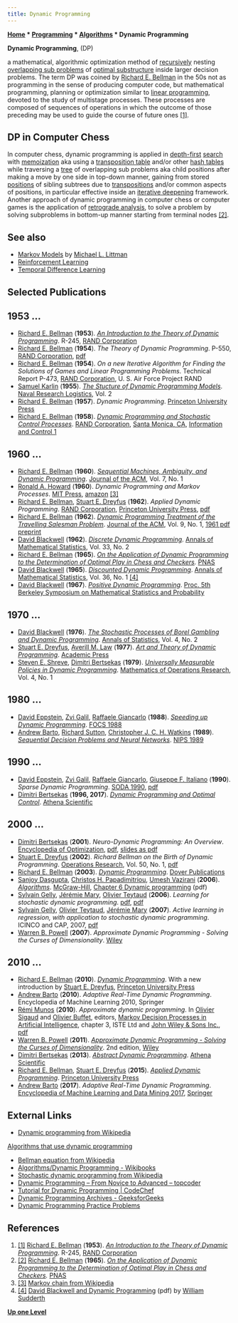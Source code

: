 ```yaml
---
title: Dynamic Programming
---
```

**[Home](Home "Home") * [Programming](Programming "Programming") * [Algorithms](Algorithms "Algorithms") * Dynamic Programming**

**Dynamic Programming**, (DP)

a mathematical, algorithmic optimization method of [recursively](Recursion "Recursion") nesting [overlapping sub problems](https://en.wikipedia.org/wiki/Overlapping_subproblems) of [optimal substructure](https://en.wikipedia.org/wiki/Optimal_substructure) inside larger decision problems. The term DP was coined by [Richard E. Bellman](Richard_E._Bellman "Richard E. Bellman") in the 50s not as programming in the sense of producing computer code, but mathematical programming, planning or optimization similar to [linear programming](https://en.wikipedia.org/wiki/Linear_programming), devoted to the study of multistage processes. These processes are composed of sequences of operations in which the outcome of those preceding may be used to guide the course of future ones <a id="cite-note-1" href="#cite-ref-1">[1]</a>.

## DP in Computer Chess

In computer chess, dynamic programming is applied in [depth-first](Depth-First "Depth-First") [search](Search "Search") with [memoization](https://en.wikipedia.org/wiki/Memoization) aka using a [transposition table](Transposition_Table "Transposition Table") and/or other [hash tables](Hash_Table "Hash Table") while traversing a [tree](Search_Tree "Search Tree") of overlapping sub problems aka child positions after making a move by one side in top-down manner, gaining from stored [positions](Chess_Position "Chess Position") of sibling subtrees due to [transpositions](Transposition "Transposition") and/or common aspects of positions, in particular effective inside an [iterative deepening](Iterative_Deepening "Iterative Deepening") framework. Another approach of dynamic programming in computer chess or computer games is the application of [retrograde analysis](Retrograde_Analysis "Retrograde Analysis"), to solve a problem by solving subproblems in bottom-up manner starting from terminal nodes <a id="cite-note-2" href="#cite-ref-2">[2]</a>.

## See also

- [Markov Models](Michael_L._Littman#MarkovModels "Michael L. Littman") by [Michael L. Littman](Michael_L._Littman "Michael L. Littman")
- [Reinforcement Learning](Reinforcement_Learning "Reinforcement Learning")
- [Temporal Difference Learning](Temporal_Difference_Learning "Temporal Difference Learning")

## Selected Publications

## 1953 ...

- [Richard E. Bellman](Richard_E._Bellman "Richard E. Bellman") (**1953**). *[An Introduction to the Theory of Dynamic Programming](http://www.rand.org/pubs/reports/R245.html)*. R-245, [RAND Corporation](https://en.wikipedia.org/wiki/RAND_Corporation)
- [Richard E. Bellman](Richard_E._Bellman "Richard E. Bellman") (**1954**). *The Theory of Dynamic Programming*. P-550, [RAND Corporation](https://en.wikipedia.org/wiki/RAND_Corporation), [pdf](http://www.rand.org/content/dam/rand/pubs/papers/2008/P550.pdf)
- [Richard E. Bellman](Richard_E._Bellman "Richard E. Bellman") (**1954**). *On a new Iterative Algorithm for Finding the Solutions of Games and Linear Programming Problems*. Technical Report P-473, [RAND Corporation](https://en.wikipedia.org/wiki/RAND_Corporation), U. S. Air Force Project RAND
- [Samuel Karlin](Mathematician#SKarlin "Mathematician") (**1955**). *[The Stucture of Dynamic Programming Models](http://onlinelibrary.wiley.com/doi/10.1002/nav.3800020408/abstract)*. [Naval Research Logistics](https://en.wikipedia.org/wiki/Naval_Research_Logistics), Vol. 2
- [Richard E. Bellman](Richard_E._Bellman "Richard E. Bellman") (**1957**). *Dynamic Programming*. [Princeton University Press](https://en.wikipedia.org/wiki/Princeton_University_Press)
- [Richard E. Bellman](Richard_E._Bellman "Richard E. Bellman") (**1958**). *[Dynamic Programming and Stochastic Control Processes](http://www.sciencedirect.com/science/article/pii/S0019995858800030)*. [RAND Corporation](https://en.wikipedia.org/wiki/RAND_Corporation), [Santa Monica, CA](https://en.wikipedia.org/wiki/Santa_Monica,_California), [Information and Control 1](http://www.sciencedirect.com/science/journal/00199958/1/3)

## 1960 ...

- [Richard E. Bellman](Richard_E._Bellman "Richard E. Bellman") (**1960**). *[Sequential Machines, Ambiguity, and Dynamic Programming](http://dl.acm.org/citation.cfm?id=321011)*. [Journal of the ACM](ACM#Journal "ACM"), Vol. 7, No. 1
- [Ronald A. Howard](Mathematician#RAHoward "Mathematician") (**1960**). *Dynamic Programming and Markov Processes*. [MIT Press](https://en.wikipedia.org/wiki/MIT_Press), [amazon](https://www.amazon.com/Programming-Processes-Technology-Research-Monographs/dp/0262080095) <a id="cite-note-3" href="#cite-ref-3">[3]</a>
- [Richard E. Bellman](Richard_E._Bellman "Richard E. Bellman"), [Stuart E. Dreyfus](Mathematician#SEDreyfus "Mathematician") (**1962**). *Applied Dynamic Programming*. [RAND Corporation](https://en.wikipedia.org/wiki/RAND_Corporation), [Princeton University Press](https://en.wikipedia.org/wiki/Princeton_University_Press), [pdf](https://www.rand.org/content/dam/rand/pubs/reports/2006/R352.pdf)
- [Richard E. Bellman](Richard_E._Bellman "Richard E. Bellman") (**1962**). *[Dynamic Programming Treatment of the Travelling Salesman Problem](http://dl.acm.org/citation.cfm?id=321111)*. [Journal of the ACM](ACM#Journal "ACM"), Vol. 9, No. 1, [1961 pdf preprint](http://www.akira.ruc.dk/~keld/teaching/algoritmedesign_f08/Artikler/05/Bellman61.pdf)
- [David Blackwell](Mathematician#DHBlackwell "Mathematician") (**1962**). *[Discrete Dynamic Programming](https://projecteuclid.org/euclid.aoms/1177704593)*. [Annals of Mathematical Statistics](https://en.wikipedia.org/wiki/Annals_of_Mathematical_Statistics), Vol. 33, No. 2
- [Richard E. Bellman](Richard_E._Bellman "Richard E. Bellman") (**1965**). *[On the Application of Dynamic Programming to the Determination of Optimal Play in Chess and Checkers](http://www.rand.org/pubs/papers/P3013/).* [PNAS](https://en.wikipedia.org/wiki/Proceedings_of_the_National_Academy_of_Sciences_of_the_United_States_of_America)
- [David Blackwell](Mathematician#DHBlackwell "Mathematician") (**1965**). *[Discounted Dynamic Programming](https://projecteuclid.org/euclid.aoms/1177700285)*. [Annals of Mathematical Statistics](https://en.wikipedia.org/wiki/Annals_of_Mathematical_Statistics), Vol. 36, No. 1 <a id="cite-note-4" href="#cite-ref-4">[4]</a>
- [David Blackwell](Mathematician#DHBlackwell "Mathematician") (**1967**). *[Positive Dynamic Programming](https://projecteuclid.org/euclid.bsmsp/1200513001)*. [Proc. 5th Berkeley Symposium on Mathematical Statistics and Probability](https://projecteuclid.org/euclid.bsmsp/1200512974)

## 1970 ...

- [David Blackwell](Mathematician#DHBlackwell "Mathematician") (**1976**). *[The Stochastic Processes of Borel Gambling and Dynamic Programming](https://projecteuclid.org/euclid.aos/1176343412)*. [Annals of Statistics](https://en.wikipedia.org/wiki/Annals_of_Statistics), Vol. 4, No. 2
- [Stuart E. Dreyfus](Mathematician#SEDreyfus "Mathematician"), [Averill M. Law](http://www.averill-law.com/about/) (**1977**). *[Art and Theory of Dynamic Programming](http://dl.acm.org/citation.cfm?id=578655)*. [Academic Press](https://en.wikipedia.org/wiki/Academic_Press)
- [Steven E. Shreve](Mathematician#SEShreve "Mathematician"), [Dimitri Bertsekas](Mathematician#DBertsekas "Mathematician") (**1979**). *[Universally Measurable Policies in Dynamic Programming](http://pubsonline.informs.org/doi/abs/10.1287/moor.4.1.15?journalCode=moor)*. [Mathematics of Operations Research](https://en.wikipedia.org/wiki/Mathematics_of_Operations_Research), Vol. 4, No. 1

## 1980 ...

- [David Eppstein](David_Eppstein "David Eppstein"), [Zvi Galil](Mathematician#ZviGalil "Mathematician"), [Raffaele Giancarlo](Mathematician#RGiancarlo "Mathematician") (**1988**). *[Speeding up Dynamic Programming](https://ieeexplore.ieee.org/document/21965)*. [FOCS 1988](https://dblp.uni-trier.de/db/conf/focs/focs88.html)
- [Andrew Barto](Andrew_Barto "Andrew Barto"), [Richard Sutton](Richard_Sutton "Richard Sutton"), [Christopher J. C. H. Watkins](https://dblp.uni-trier.de/pers/hd/w/Watkins:Christopher_J=_C=_H=) (**1989**). *[Sequential Decision Problems and Neural Networks](https://papers.nips.cc/paper/194-sequential-decision-problems-and-neural-networks)*. [NIPS 1989](https://dblp.uni-trier.de/db/conf/nips/nips1989.html)

## 1990 ...

- [David Eppstein](David_Eppstein "David Eppstein"), [Zvi Galil](Mathematician#ZviGalil "Mathematician"), [Raffaele Giancarlo](Mathematician#RGiancarlo "Mathematician"), [Giuseppe F. Italiano](Mathematician#GFItaliano "Mathematician") (**1990**). *Sparse Dynamic Programming*. [SODA 1990](https://dblp.uni-trier.de/db/conf/soda/soda90.html), [pdf](http://www.cs.ust.hk/mjg_lib/bibs/DPSu/DPSu.Files/p513-eppstein.pdf)
- [Dimitri Bertsekas](Mathematician#DBertsekas "Mathematician") (**1996, 2017**). *[Dynamic Programming and Optimal Control](http://www.athenasc.com/dpbook.html)*. [Athena Scientific](http://www.athenasc.com/index.html)

## 2000 ...

- [Dimitri Bertsekas](Mathematician#DBertsekas "Mathematician") (**2001**). *Neuro-Dynamic Programming: An Overview*. [Encyclopedia of Optimization](http://link.springer.com/referencework/10.1007%2F0-306-48332-7), [pdf](http://web.mit.edu/people/dimitrib/NDP_Encycl.pdf), [slides as pdf](http://www.math.s.chiba-u.ac.jp/~yasuda/open2all/Neuro/NDP_Overview.pdf)
- [Stuart E. Dreyfus](Mathematician#SEDreyfus "Mathematician") (**2002**). *Richard Bellman on the Birth of Dynamic Programming*. [Operations Research](https://en.wikipedia.org/wiki/Operations_Research:_A_Journal_of_the_Institute_for_Operations_Research_and_the_Management_Sciences), Vol. 50, No. 1, [pdf](http://www.cas.mcmaster.ca/~se3c03/journal_papers/dy_birth.pdf)
- [Richard E. Bellman](Richard_E._Bellman "Richard E. Bellman") (**2003**). *[Dynamic Programming](http://dl.acm.org/citation.cfm?id=862270)*. [Dover Publications](https://en.wikipedia.org/wiki/Dover_Publications)
- [Sanjoy Dasgupta](Mathematician#SDasgupta "Mathematician"), [Christos H. Papadimitriou](Mathematician#CHPapadimitriou "Mathematician"), [Umesh Vazirani](Mathematician#UVVazirani "Mathematician") (**2006**). *[Algorithms](http://www.cs.berkeley.edu/%7Evazirani/algorithms.html)*. [McGraw-Hill](https://en.wikipedia.org/wiki/McGraw-Hill), [Chapter 6 Dynamic programming](https://people.eecs.berkeley.edu/~vazirani/algorithms/chap6.pdf) (pdf)
- [Sylvain Gelly](Sylvain_Gelly "Sylvain Gelly"), [Jérémie Mary](J%C3%A9r%C3%A9mie_Mary "Jérémie Mary"), [Olivier Teytaud](Olivier_Teytaud "Olivier Teytaud") (**2006**). *Learning for stochastic dynamic programming*. [pdf](http://www.lri.fr/%7Egelly/paper/lfordp.pdf), [pdf](http://www.grappa.univ-lille3.fr/~mary/paper/lfordp.pdf)
- [Sylvain Gelly](Sylvain_Gelly "Sylvain Gelly"), [Olivier Teytaud](Olivier_Teytaud "Olivier Teytaud"), [Jérémie Mary](J%C3%A9r%C3%A9mie_Mary "Jérémie Mary") (**2007**). *Active learning in regression, with application to stochastic dynamic programming*. ICINCO and CAP, 2007, [pdf](http://www.grappa.univ-lille3.fr/~mary/paper/ldsfordp.pdf)
- [Warren B. Powell](http://dblp.uni-trier.de/pers/hd/p/Powell:Warren_B=) (**2007**). *Approximate Dynamic Programming - Solving the Curses of Dimensionality*. [Wiley](https://en.wikipedia.org/wiki/John_Wiley_%26_Sons)

## 2010 ...

- [Richard E. Bellman](Richard_E._Bellman "Richard E. Bellman") (**2010**). *[Dynamic Programming](http://press.princeton.edu/titles/9234.html)*. With a new introduction by [Stuart E. Dreyfus](Mathematician#SEDreyfus "Mathematician"), [Princeton University Press](https://en.wikipedia.org/wiki/Princeton_University_Press)
- [Andrew Barto](Andrew_Barto "Andrew Barto") (**2010**). *Adaptive Real-Time Dynamic Programming*. Encyclopedia of Machine Learning 2010, Springer
- [Rémi Munos](R%C3%A9mi_Munos "Rémi Munos") (**2010**). *Approximate dynamic programming*. In [Olivier Sigaud](http://www.isir.upmc.fr/?op=view_profil&id=28&old=N&lang=en) and [Olivier Buffet](http://www.loria.fr/~buffet/), editors, [Markov Decision Processes in Artificial Intelligence](http://eu.wiley.com/WileyCDA/WileyTitle/productCd-1848211678.html), chapter 3, ISTE Ltd and [John Wiley & Sons Inc.](http://eu.wiley.com/WileyCDA/), [pdf](http://researchers.lille.inria.fr/~munos/papers/files/MDPIA_chap3.pdf)
- [Warren B. Powell](http://dblp.uni-trier.de/pers/hd/p/Powell:Warren_B=) (**2011**). *[Approximate Dynamic Programming - Solving the Curses of Dimensionality](http://adp.princeton.edu/)*. 2nd edition, [Wiley](https://en.wikipedia.org/wiki/John_Wiley_%26_Sons)
- [Dimitri Bertsekas](Mathematician#DBertsekas "Mathematician") (**2013**). *[Abstract Dynamic Programming](http://www.athenasc.com/abstractdp.html)*. [Athena Scientific](http://www.athenasc.com/index.html)
- [Richard E. Bellman](Richard_E._Bellman "Richard E. Bellman"), [Stuart E. Dreyfus](Mathematician#SEDreyfus "Mathematician") (**2015**). *[Applied Dynamic Programming](http://press.princeton.edu/titles/100.html)*. [Princeton University Press](https://en.wikipedia.org/wiki/Princeton_University_Press)
- [Andrew Barto](Andrew_Barto "Andrew Barto") (**2017**). *Adaptive Real-Time Dynamic Programming*. [Encyclopedia of Machine Learning and Data Mining 2017](https://link.springer.com/referencework/10.1007%2F978-1-4899-7687-1), [Springer](https://en.wikipedia.org/wiki/Springer_Science%2BBusiness_Media)

## External Links

- [Dynamic programming from Wikipedia](https://en.wikipedia.org/wiki/Dynamic_programming)

[Algorithms that use dynamic programming](https://en.wikipedia.org/wiki/Dynamic_programming#Algorithms_that_use_dynamic_programming)

- [Bellman equation from Wikipedia](https://en.wikipedia.org/wiki/Bellman_equation)
- [Algorithms/Dynamic Programming - Wikibooks](https://en.wikibooks.org/wiki/Algorithms/Dynamic_Programming)
- [Stochastic dynamic programming from Wikipedia](https://en.wikipedia.org/wiki/Stochastic_dynamic_programming)
- [Dynamic Programming – From Novice to Advanced – topcoder](https://www.topcoder.com/community/data-science/data-science-tutorials/dynamic-programming-from-novice-to-advanced/)
- [Tutorial for Dynamic Programming | CodeChef](https://www.codechef.com/wiki/tutorial-dynamic-programming)
- [Dynamic Programming Archives - GeeksforGeeks](http://www.geeksforgeeks.org/category/dynamic-programming/)
- [Dynamic Programming Practice Problems](https://people.cs.clemson.edu/~bcdean/dp_practice/)

## References

1. <a id="cite-ref-1" href="#cite-note-1">[1]</a> [Richard E. Bellman](Richard_E._Bellman "Richard E. Bellman") (**1953**). *[An Introduction to the Theory of Dynamic Programming](http://www.rand.org/pubs/reports/R245.html)*. R-245, [RAND Corporation](https://en.wikipedia.org/wiki/RAND_Corporation)
1. <a id="cite-ref-2" href="#cite-note-2">[2]</a> [Richard E. Bellman](Richard_E._Bellman "Richard E. Bellman") (**1965**). *[On the Application of Dynamic Programming to the Determination of Optimal Play in Chess and Checkers](http://www.rand.org/pubs/papers/P3013/).* [PNAS](https://en.wikipedia.org/wiki/Proceedings_of_the_National_Academy_of_Sciences_of_the_United_States_of_America)
1. <a id="cite-ref-3" href="#cite-note-3">[3]</a> [Markov chain from Wikipedia](https://en.wikipedia.org/wiki/Markov_chain)
1. <a id="cite-ref-4" href="#cite-note-4">[4]</a> [David Blackwell and Dynamic Programming](http://users.stat.umn.edu/~sudde001/personal_page/DBDP.pdf) (pdf) by [William Sudderth](Mathematician#WSudderth "Mathematician")

**[Up one Level](Algorithms "Algorithms")**

